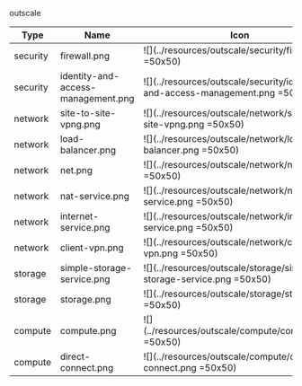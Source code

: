 outscale

Type | Name | Icon
--|--|--
security|firewall.png|![](../resources/outscale/security/firewall.png =50x50)
security|identity-and-access-management.png|![](../resources/outscale/security/identity-and-access-management.png =50x50)
network|site-to-site-vpng.png|![](../resources/outscale/network/site-to-site-vpng.png =50x50)
network|load-balancer.png|![](../resources/outscale/network/load-balancer.png =50x50)
network|net.png|![](../resources/outscale/network/net.png =50x50)
network|nat-service.png|![](../resources/outscale/network/nat-service.png =50x50)
network|internet-service.png|![](../resources/outscale/network/internet-service.png =50x50)
network|client-vpn.png|![](../resources/outscale/network/client-vpn.png =50x50)
storage|simple-storage-service.png|![](../resources/outscale/storage/simple-storage-service.png =50x50)
storage|storage.png|![](../resources/outscale/storage/storage.png =50x50)
compute|compute.png|![](../resources/outscale/compute/compute.png =50x50)
compute|direct-connect.png|![](../resources/outscale/compute/direct-connect.png =50x50)
